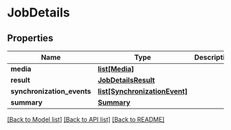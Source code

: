 # JobDetails

## Properties
Name | Type | Description | Notes
------------ | ------------- | ------------- | -------------
**media** | [**list[Media]**](Media.md) |  | [optional] 
**result** | [**JobDetailsResult**](JobDetailsResult.md) |  | [optional] 
**synchronization_events** | [**list[SynchronizationEvent]**](SynchronizationEvent.md) |  | [optional] 
**summary** | [**Summary**](Summary.md) |  | [optional] 

[[Back to Model list]](../README.md#documentation-for-models) [[Back to API list]](../README.md#documentation-for-api-endpoints) [[Back to README]](../README.md)


